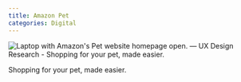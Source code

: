 ```yaml
---
title: Amazon Pet
categories: Digital
---
```


<img class="imghero" src="{{site.baseurl}}/assets/img/amazonpet.png" alt="Laptop with Amazon's Pet website homepage open. — UX Design Research - Shopping for your pet, made easier.">

Shopping for your pet, made easier.